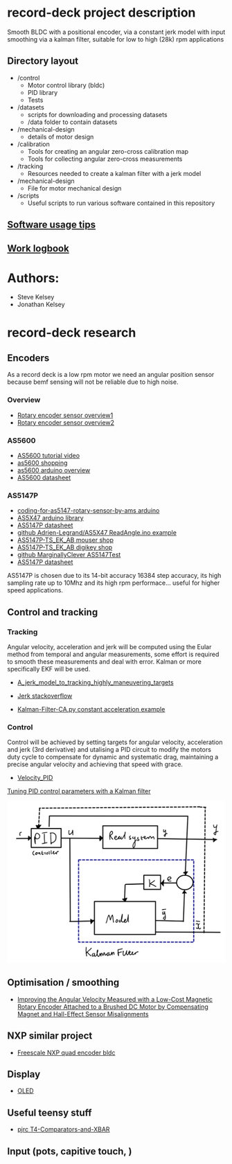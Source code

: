 # record-deck project description

Smooth BLDC with a positional encoder, via a constant jerk model with input smoothing via a kalman filter, suitable for low to high (28k) rpm applications

## Directory layout

- /control
    - Motor control library (bldc)
    - PID library
    - Tests
- /datasets
    - scripts for downloading and processing datasets
    - /data
        folder to contain datasets
- /mechanical-design
    - details of motor design
- /calibration
    - Tools for creating an angular zero-cross calibration map
    - Tools for collecting angular zero-cross measurements
- /tracking
    - Resources needed to create a kalman filter with a jerk model
- /mechanical-design
    - File for motor mechanical design
- /scripts
    - Useful scripts to run various software contained in this repository

## [Software usage tips](https://github.com/jk89/record-deck/blob/main/USAGE.md)
## [Work logbook](https://github.com/jk89/record-deck/blob/main/resources/log.pdf)

# Authors:
- Steve Kelsey
- Jonathan Kelsey

# record-deck research

## Encoders

As a record deck is a low rpm motor we need an angular position sensor because bemf sensing will not be reliable due to high noise.

### Overview
- [Rotary encoder sensor overview1](https://www.electronicproducts.com/absolute-position-sensing-the-key-to-better-brushless-dc-motor-control/)
- [Rotary encoder sensor overview2](https://www.seeedstudio.com/blog/2020/01/19/rotary-encoders-how-it-works-how-to-use-with-arduino/)

### AS5600
- [AS5600 tutorial video](https://www.youtube.com/watch?v=yvrpIYc9Ll8&ab_channel=CuriousScientist)
- [as5600 shopping](https://coolcomponents.co.uk/products/grove-12-bit-magnetic-rotary-position-sensor-encoder-as5600?currency=GBP&variant=29543511785533&utm_medium=cpc&utm_source=google&utm_campaign=Google%20Shopping&gclid=Cj0KCQjw-JyUBhCuARIsANUqQ_I9FStKhB8IkzvJTuQMaKLdNIeIcQSBaGcPF18BLhQgqsYaSaarSBcaAqASEALw_wcB)
- [as5600 arduino overview](https://curiousscientist.tech/blog/as5600-nema17-speed-and-position)
- [AS5600 datasheet](https://ams.com/documents/20143/36005/AS5600_DS000365_5-00.pdf)

### AS5147P
- [ coding-for-as5147-rotary-sensor-by-ams arduino](https://forum.arduino.cc/t/coding-for-as5147-rotary-sensor-by-ams/342631)
- [AS5X47 arduino library](https://github.com/Adrien-Legrand/AS5X47)
- [AS5147P datasheet](https://ams.com/documents/20143/36005/AS5147P_DS000328_2-00.pdf/847d41be-7afa-94ad-98c2-8617a5df5b6f)
- [github Adrien-Legrand/AS5X47 ReadAngle.ino example](https://github.com/Adrien-Legrand/AS5X47/blob/master/examples/ReadAngle/ReadAngle.ino)
- [AS5147P-TS_EK_AB mouser shop](https://www.mouser.co.uk/ProductDetail/ams/AS5147P-TS_EK_AB?qs=Rt6VE0PE%2FOfngSpzc2DH8w%3D%3D&mgh=1&vip=1&gclid=Cj0KCQjwm6KUBhC3ARIsACIwxBjypycJOODZLcuEXv6ZZNorVRH8abVcmWROeClnLvezKtGCmwOAK5UaArH_EALw_wcB)
- [AS5147P-TS_EK_AB digikey shop](https://www.digikey.co.uk/en/products/detail/ams/AS5147P-TS_EK_AB/5452349?utm_adgroup=General&utm_source=google&utm_medium=cpc&utm_campaign=Smart%20Shopping_Product_Zombie%20SKUs&utm_term=&productid=5452349&gclid=Cj0KCQjwm6KUBhC3ARIsACIwxBh5SEG6c91mfVuQ5gbXSg_R_VdLVSx8Lk0mh_X--0qedxmupdKV2ysaAiGNEALw_wcB)
- [github MarginallyClever AS5147Test](https://github.com/MarginallyClever/AS5147Test)
- [AS5147P datasheet](https://ams.com/documents/20143/36005/AS5147P_DS000328_2-00.pdf)

AS5147P is chosen due to its 14-bit accuracy 16384 step accuracy, its high sampling rate up to 10Mhz and its high rpm performace... useful for higher speed applications. 

## Control and tracking

### Tracking

Angular velocity, acceleration and jerk will be computed using the Eular method from temporal and angular measurements, some effort is required to smooth these measurements and deal with error. Kalman or more specifically EKF will be used.

- [A_jerk_model_to_tracking_highly_maneuvering_targets](https://www.researchgate.net/publication/3002819_A_jerk_model_to_tracking_highly_maneuvering_targets)
- [Jerk stackoverflow](https://dsp.stackexchange.com/questions/24847/wrong-estimation-of-derivatives-with-an-extended-kalman-filter)

- [Kalman-Filter-CA.py constant acceleration example](https://github.com/balzer82/Kalman/blob/master/Kalman-Filter-CA.py)

### Control

Control will be achieved by setting targets for angular velocity, acceleration and jerk (3rd derivative) and utalising a PID circuit to modify the motors duty cycle to compensate for dynamic and systematic drag, maintaining a precise angular velocity and achieving that speed with grace.

- [Velocity_PID](https://deltamotion.com/support/webhelp/rmctools/Controller_Features/Control_Modes/Velocity_PID.htm)

[Tuning PID control parameters with a Kalman filter](https://folk.ntnu.no/skoge/prost/proceedings/PID-2018/0064.PDF)

![image](https://github.com/jk89/record-deck/blob/main/resources/overview.png)

## Optimisation / smoothing

- [Improving the Angular Velocity Measured with a Low-Cost Magnetic Rotary Encoder Attached to a Brushed DC Motor by Compensating Magnet and Hall-Effect Sensor Misalignments](https://www.mdpi.com/1424-8220/21/14/4763)

## NXP similar project

- [Freescale NXP quad encoder bldc](https://www.nxp.com/docs/en/application-note/AN1961.pdf)

## Display

- [OLED](https://www.youtube.com/watch?v=QIR3VQ-qO94&ab_channel=ElectronicClinic)

## Useful teensy stuff

- [pjrc T4-Comparators-and-XBAR](https://forum.pjrc.com/threads/57359-T4-Comparators-and-XBAR)

## Input (pots, capitive touch, )
